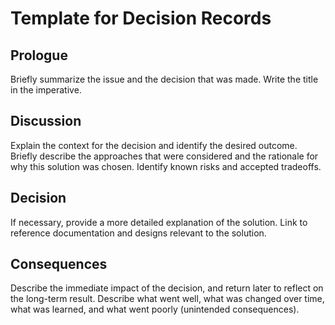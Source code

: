# Template for Decision Records

## Prologue

Briefly summarize the issue and the decision that was made.
Write the title in the imperative.

## Discussion

Explain the context for the decision and identify the desired outcome.
Briefly describe the approaches that were considered and the rationale
for why this solution was chosen. Identify known risks and accepted
tradeoffs.

## Decision

If necessary, provide a more detailed explanation of the solution.
Link to reference documentation and designs relevant to the solution.

## Consequences

Describe the immediate impact of the decision, and return later to
reflect on the long-term result. Describe what went well, what was
changed over time, what was learned, and what went poorly (unintended
consequences).
